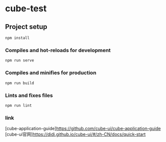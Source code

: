 # cube-test

## Project setup
```
npm install
```

### Compiles and hot-reloads for development
```
npm run serve
```

### Compiles and minifies for production
```
npm run build
```

### Lints and fixes files
```
npm run lint
```

### link
[cube-application-guide]https://github.com/cube-ui/cube-application-guide
[cube-ui官网]https://didi.github.io/cube-ui/#/zh-CN/docs/quick-start
